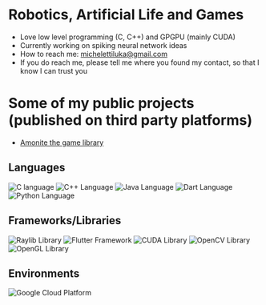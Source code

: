 # Robotics, Artificial Life and Games
- Love low level programming (C, C++) and GPGPU (mainly CUDA)
- Currently working on spiking neural network ideas
- How to reach me: michelettiluka@gmail.com
- If you do reach me, please tell me where you found my contact, so that I know I can trust you

# Some of my public projects (published on third party platforms)
- [Amonite the game library](https://pypi.org/project/amonite/)

## Languages
![C language](https://img.shields.io/badge/C-A8B9CC?style=for-the-badge&logo=c&logoColor=FFFFFF)
![C++ Language](https://img.shields.io/badge/C%2B%2B-00599C?style=for-the-badge&logo=c%2B%2B&logoColor=FFFFFF)
![Java Language](https://img.shields.io/badge/Java-ED8B00?style=for-the-badge&logo=java&logoColor=FFFFFF)
![Dart Language](https://img.shields.io/badge/Dart-0175C2?style=for-the-badge&logo=dart&logoColor=FFFFFF)
![Python Language](https://img.shields.io/badge/Python-3776AB?style=for-the-badge&logo=python&logoColor=FFFFFF)

## Frameworks/Libraries
![Raylib Library](https://img.shields.io/badge/Raylib-000000?style=for-the-badge&logo=raylib&logoColor=FFFFFF)
![Flutter Framework](https://img.shields.io/badge/Flutter-02569B?style=for-the-badge&logo=flutter&logoColor=FFFFFF)
![CUDA Library](https://img.shields.io/badge/CUDA-76B900?style=for-the-badge&logo=nvidia&logoColor=FFFFFF)
![OpenCV Library](https://img.shields.io/badge/OpenCV-5C3EE8?style=for-the-badge&logo=opencv&logoColor=FFFFFF)
![OpenGL Library](https://img.shields.io/badge/OpenGL-5586A4?style=for-the-badge&logo=opengl&logoColor=FFFFFF)
<!-- ![PyTorch Library](https://img.shields.io/badge/PyTorch-EE4C2C?style=for-the-badge&logo=pytorch&logoColor=FFFFFF) -->

## Environments
![Google Cloud Platform](https://img.shields.io/badge/GCP-4285F4?style=for-the-badge&logo=google&logoColor=FFFFFF)

<!-- Badges are generated using https://shields.io/, via its static badge API, which in turn uses https://simpleicons.org/ in order to display logos -->
